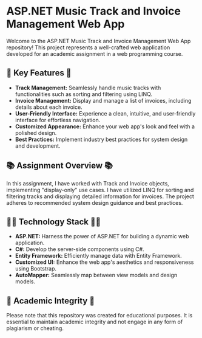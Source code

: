 # ASP.NET Music Track and Invoice Management Web App

Welcome to the ASP.NET Music Track and Invoice Management Web App repository! This project represents a well-crafted web application developed for an academic assignment in a web programming course.

## 🚀 Key Features 🚀

- **Track Management:** Seamlessly handle music tracks with functionalities such as sorting and filtering using LINQ.
- **Invoice Management:** Display and manage a list of invoices, including details about each invoice.
- **User-Friendly Interface:** Experience a clean, intuitive, and user-friendly interface for effortless navigation.
- **Customized Appearance:** Enhance your web app's look and feel with a polished design.
- **Best Practices:** Implement industry best practices for system design and development.

## 📚 Assignment Overview 📚

In this assignment, I have worked with Track and Invoice objects, implementing "display-only" use cases. I have utilized LINQ for sorting and filtering tracks and displaying detailed information for invoices. The project adheres to recommended system design guidance and best practices.

## 👨‍💻 Technology Stack 👩‍💻

- **ASP.NET:** Harness the power of ASP.NET for building a dynamic web application.
- **C#:** Develop the server-side components using C#.
- **Entity Framework:** Efficiently manage data with Entity Framework.
- **Customized UI:** Enhance the web app's aesthetics and responsiveness using Bootstrap.
- **AutoMapper:** Seamlessly map between view models and design models.

## 📜 Academic Integrity 📜

Please note that this repository was created for educational purposes. It is essential to maintain academic integrity and not engage in any form of plagiarism or cheating.
